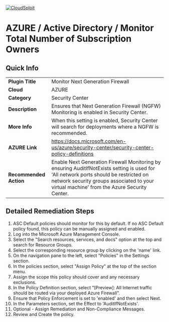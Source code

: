 [![CloudSploit](https://cloudsploit.com/img/logo-new-big-text-100.png "CloudSploit")](https://cloudsploit.com)

# AZURE / Active Directory / Monitor Total Number of Subscription Owners

## Quick Info

| | |
|-|-|
| **Plugin Title** | Monitor Next Generation Firewall |
| **Cloud** | AZURE |
| **Category** | Security Center |
| **Description** | Ensures that Next Generation Firewall (NGFW) Monitoring is enabled in Security Center. |
| **More Info** | When this setting is enabled, Security Center will search for deployments where a NGFW is recommended. |
| **AZURE Link** | https://docs.microsoft.com/en-us/azure/security-center/security-center-policy-definitions |
| **Recommended Action** | Enable Next Generation Firewall Monitoring by ensuring AuditIfNotExists setting is used for 'All network ports should be restricted on network security groups associated to your virtual machine' from the Azure Security Center. |

## Detailed Remediation Steps

1. ASC Default policies should monitor for this by default. If no ASC Default policy found, this policy can be manually assigned and enabled. 
2. Log into the Microsoft Azure Management Console.
3. Select the "Search resources, services, and docs" option at the top and search for Resource Groups.
4. Select the corresponding resource group by clicking on the 'name' link.
5. On the navigation pane to the left, select "Policies" in the Settings section.
6. In the policies section, select "Assign Policy" at the top of the section menu.
7. Assign the scope this policy should cover and any necessary exclusions.
8. In the Policy Definition section, select "[Preview]: All Internet traffic should be routed via your deployed Azure Firewall".
9. Ensure that Policy Enforcement is set to 'enabled' and then select Next. 
10. In the Parameters section, set the Effect to 'AuditIfNotExists'.
11. Optional - Assign Remediation and Non-Compliance Messages.
12. Review and Create the policy.

